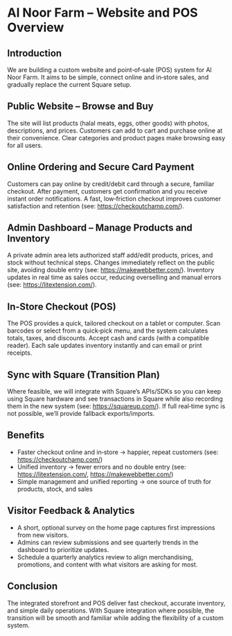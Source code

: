 # Al Noor Farm – Website and POS Overview

## Introduction
We are building a custom website and point‑of‑sale (POS) system for Al Noor Farm. It aims to be simple, connect online and in‑store sales, and gradually replace the current Square setup.

## Public Website – Browse and Buy
The site will list products (halal meats, eggs, other goods) with photos, descriptions, and prices. Customers can add to cart and purchase online at their convenience. Clear categories and product pages make browsing easy for all users.

## Online Ordering and Secure Card Payment
Customers can pay online by credit/debit card through a secure, familiar checkout. After payment, customers get confirmation and you receive instant order notifications. A fast, low‑friction checkout improves customer satisfaction and retention (see: https://checkoutchamp.com/).

## Admin Dashboard – Manage Products and Inventory
A private admin area lets authorized staff add/edit products, prices, and stock without technical steps. Changes immediately reflect on the public site, avoiding double entry (see: https://makewebbetter.com/). Inventory updates in real time as sales occur, reducing overselling and manual errors (see: https://litextension.com/).

## In‑Store Checkout (POS)
The POS provides a quick, tailored checkout on a tablet or computer. Scan barcodes or select from a quick‑pick menu, and the system calculates totals, taxes, and discounts. Accept cash and cards (with a compatible reader). Each sale updates inventory instantly and can email or print receipts.

## Sync with Square (Transition Plan)
Where feasible, we will integrate with Square’s APIs/SDKs so you can keep using Square hardware and see transactions in Square while also recording them in the new system (see: https://squareup.com/). If full real‑time sync is not possible, we’ll provide fallback exports/imports.

## Benefits
- Faster checkout online and in‑store → happier, repeat customers (see: https://checkoutchamp.com/)
- Unified inventory → fewer errors and no double entry (see: https://litextension.com/, https://makewebbetter.com/)
- Simple management and unified reporting → one source of truth for products, stock, and sales

## Visitor Feedback & Analytics
- A short, optional survey on the home page captures first impressions from new visitors.
- Admins can review submissions and see quarterly trends in the dashboard to prioritize updates.
- Schedule a quarterly analytics review to align merchandising, promotions, and content with what visitors are asking for most.

## Conclusion
The integrated storefront and POS deliver fast checkout, accurate inventory, and simple daily operations. With Square integration where possible, the transition will be smooth and familiar while adding the flexibility of a custom system.

